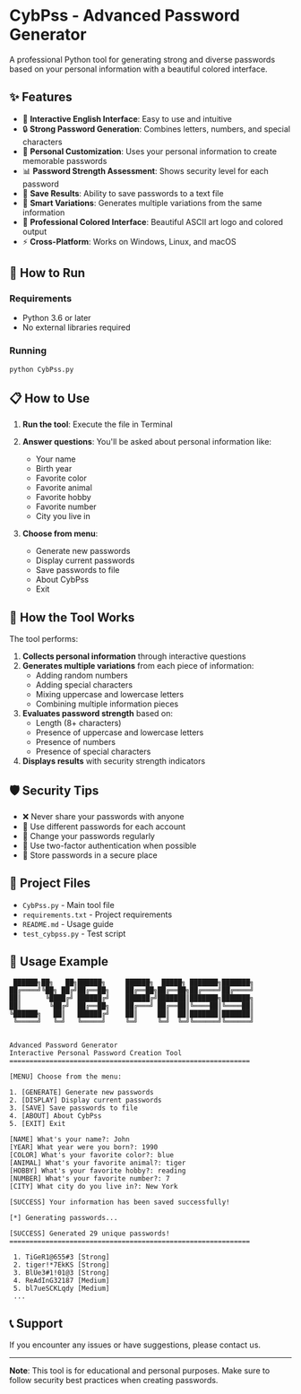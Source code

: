 # CybPss - Advanced Password Generator

A professional Python tool for generating strong and diverse passwords based on your personal information with a beautiful colored interface.

## ✨ Features

- 🎯 **Interactive English Interface**: Easy to use and intuitive
- 🔒 **Strong Password Generation**: Combines letters, numbers, and special characters
- 🎨 **Personal Customization**: Uses your personal information to create memorable passwords
- 📊 **Password Strength Assessment**: Shows security level for each password
- 💾 **Save Results**: Ability to save passwords to a text file
- 🎲 **Smart Variations**: Generates multiple variations from the same information
- 🌈 **Professional Colored Interface**: Beautiful ASCII art logo and colored output
- ⚡ **Cross-Platform**: Works on Windows, Linux, and macOS

## 🚀 How to Run

### Requirements
- Python 3.6 or later
- No external libraries required

### Running
```bash
python CybPss.py
```

## 📋 How to Use

1. **Run the tool**: Execute the file in Terminal
2. **Answer questions**: You'll be asked about personal information like:
   - Your name
   - Birth year
   - Favorite color
   - Favorite animal
   - Favorite hobby
   - Favorite number
   - City you live in

3. **Choose from menu**:
   - Generate new passwords
   - Display current passwords
   - Save passwords to file
   - About CybPss
   - Exit

## 🔧 How the Tool Works

The tool performs:
1. **Collects personal information** through interactive questions
2. **Generates multiple variations** from each piece of information:
   - Adding random numbers
   - Adding special characters
   - Mixing uppercase and lowercase letters
   - Combining multiple information pieces
3. **Evaluates password strength** based on:
   - Length (8+ characters)
   - Presence of uppercase and lowercase letters
   - Presence of numbers
   - Presence of special characters
4. **Displays results** with security strength indicators

## 🛡️ Security Tips

- ❌ Never share your passwords with anyone
- 🔄 Use different passwords for each account
- 📅 Change your passwords regularly
- 🔐 Use two-factor authentication when possible
- 💾 Store passwords in a secure place

## 📁 Project Files

- `CybPss.py` - Main tool file
- `requirements.txt` - Project requirements
- `README.md` - Usage guide
- `test_cybpss.py` - Test script

## 🎯 Usage Example

```
 ██████╗██╗   ██╗██████╗     ██████╗  █████╗ ███████╗███████╗
██╔════╝╚██╗ ██╔╝██╔══██╗    ██╔══██╗██╔══██╗██╔════╝██╔════╝
██║      ╚████╔╝ ██████╔╝    ██████╔╝███████║███████╗███████╗
██║       ╚██╔╝  ██╔══██╗    ██╔═══╝ ██╔══██║╚════██║╚════██║
╚██████╗   ██║   ██████╔╝    ██║     ██║  ██║███████║███████║
 ╚═════╝   ╚═╝   ╚═════╝     ╚═╝     ╚═╝  ╚═╝╚══════╝╚══════╝
                                                             

Advanced Password Generator
Interactive Personal Password Creation Tool
============================================================

[MENU] Choose from the menu:

1. [GENERATE] Generate new passwords
2. [DISPLAY] Display current passwords
3. [SAVE] Save passwords to file
4. [ABOUT] About CybPss
5. [EXIT] Exit

[NAME] What's your name?: John
[YEAR] What year were you born?: 1990
[COLOR] What's your favorite color?: blue
[ANIMAL] What's your favorite animal?: tiger
[HOBBY] What's your favorite hobby?: reading
[NUMBER] What's your favorite number?: 7
[CITY] What city do you live in?: New York

[SUCCESS] Your information has been saved successfully!

[*] Generating passwords...

[SUCCESS] Generated 29 unique passwords!
============================================================

 1. TiGeR1@655#3 [Strong]
 2. tiger!*7EkKS [Strong]
 3. BlUe3#1!01@3 [Strong]
 4. ReAdInG32187 [Medium]
 5. bl7ueSCKLqdy [Medium]
 ...
```

## 📞 Support

If you encounter any issues or have suggestions, please contact us.

---

**Note**: This tool is for educational and personal purposes. Make sure to follow security best practices when creating passwords.

